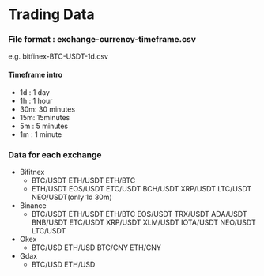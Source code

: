 # Trading Data

### File format  : exchange-currency-timeframe.csv
e.g. bitfinex-BTC-USDT-1d.csv 

#### Timeframe intro
- 1d : 1 day
- 1h : 1 hour
- 30m: 30 minutes
- 15m: 15minutes
- 5m : 5 minutes
- 1m : 1 minute

### Data for each exchange
- Bifitnex
    * BTC/USDT ETH/USDT ETH/BTC 
    * ETH/USDT EOS/USDT ETC/USDT BCH/USDT XRP/USDT LTC/USDT NEO/USDT(only 1d 30m)
- Binance
    * BTC/USDT ETH/USDT ETH/BTC EOS/USDT TRX/USDT ADA/USDT BNB/USDT ETC/USDT XRP/USDT XLM/USDT IOTA/USDT NEO/USDT LTC/USDT    
- Okex
    * BTC/USD ETH/USD BTC/CNY ETH/CNY 
- Gdax
    * BTC/USD ETH/USD